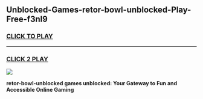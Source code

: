
## Unblocked-Games-retor-bowl-unblocked-Play-Free-f3nl9
<h3>
<a href="https://premium76.site?title=retor-bowl-unblocked&ref=18A1">CLICK TO PLAY</a></h3>
<hr>

<h3>
<a href="https://premium76.site?title=retor-bowl-unblocked&ref=18A1">CLICK 2 PLAY</a>
  
</h3>

<a href="https://premium76.site?title=retor-bowl-unblocked&ref=18A1"><img src="https://clearcache.store/games.png"></a>


**retor-bowl-unblocked games unblocked: Your Gateway to Fun and Accessible Online Gaming**

